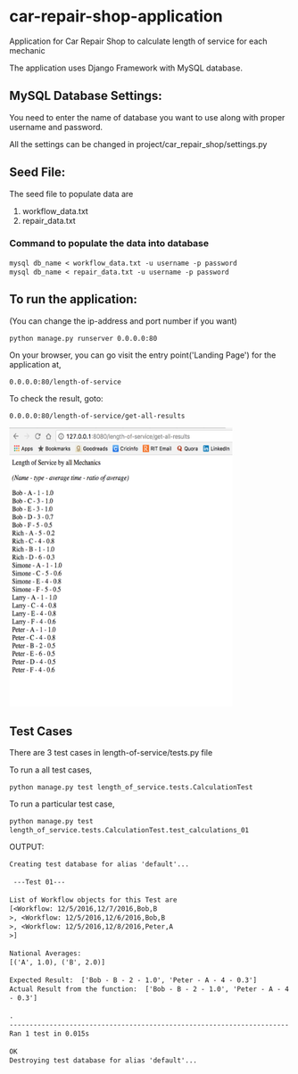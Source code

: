 # car-repair-shop-application
Application for Car Repair Shop to calculate length of service for each mechanic

The application uses Django Framework with MySQL database.

## MySQL Database Settings:
You need to enter the name of database you want to use along with proper username and password.

All the settings can be changed in project/car_repair_shop/settings.py

## Seed File:
The seed file to populate data are <br />
1. workflow_data.txt <br />
2. repair_data.txt

### Command to populate the data into database
```
mysql db_name < workflow_data.txt -u username -p password
mysql db_name < repair_data.txt -u username -p password
```

## To run the application:
(You can change the ip-address and port number if you want)
```
python manage.py runserver 0.0.0.0:80
```
On your browser, you can go visit the entry point('Landing Page') for the application at,
```
0.0.0.0:80/length-of-service
```

To check the result, goto:
```
0.0.0.0:80/length-of-service/get-all-results
```
<img src="https://raw.githubusercontent.com/vivekbhansali/car-repair-shop-application/master/output.png" width="400" height="500">

## Test Cases
There are 3 test cases in length-of-service/tests.py file

To run a all test cases,
```
python manage.py test length_of_service.tests.CalculationTest
```

To run a particular test case,
```
python manage.py test length_of_service.tests.CalculationTest.test_calculations_01
```
OUTPUT:
```
Creating test database for alias 'default'...

 ---Test 01--- 

List of Workflow objects for this Test are
[<Workflow: 12/5/2016,12/7/2016,Bob,B
>, <Workflow: 12/5/2016,12/6/2016,Bob,B
>, <Workflow: 12/5/2016,12/8/2016,Peter,A
>] 

National Averages: 
[('A', 1.0), ('B', 2.0)] 

Expected Result:  ['Bob - B - 2 - 1.0', 'Peter - A - 4 - 0.3']
Actual Result from the function:  ['Bob - B - 2 - 1.0', 'Peter - A - 4 - 0.3'] 

.
----------------------------------------------------------------------
Ran 1 test in 0.015s

OK
Destroying test database for alias 'default'...
```
